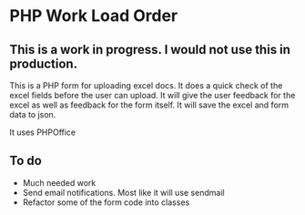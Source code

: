 # PHP Work Load Order

## This is a work in progress. I would not use this in production.

This is a PHP form for uploading excel docs. It does a quick check of the excel fields before the user can upload. It will give the user feedback for the excel as well as feedback for the form itself. It will save the excel and form data to json. 

It uses PHPOffice

## To do
- Much needed work
- Send email notifications. Most like it will use sendmail
- Refactor some of the form code into classes


